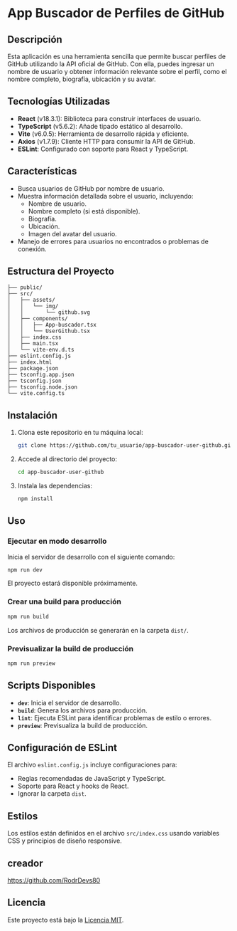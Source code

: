 # App Buscador de Perfiles de GitHub

## Descripción

Esta aplicación es una herramienta sencilla que permite buscar perfiles de GitHub utilizando la API oficial de GitHub. Con ella, puedes ingresar un nombre de usuario y obtener información relevante sobre el perfil, como el nombre completo, biografía, ubicación y su avatar.

## Tecnologías Utilizadas

- **React** (v18.3.1): Biblioteca para construir interfaces de usuario.
- **TypeScript** (v5.6.2): Añade tipado estático al desarrollo.
- **Vite** (v6.0.5): Herramienta de desarrollo rápida y eficiente.
- **Axios** (v1.7.9): Cliente HTTP para consumir la API de GitHub.
- **ESLint**: Configurado con soporte para React y TypeScript.

## Características

- Busca usuarios de GitHub por nombre de usuario.
- Muestra información detallada sobre el usuario, incluyendo:
  - Nombre de usuario.
  - Nombre completo (si está disponible).
  - Biografía.
  - Ubicación.
  - Imagen del avatar del usuario.
- Manejo de errores para usuarios no encontrados o problemas de conexión.

## Estructura del Proyecto

```
├── public/
├── src/
│   ├── assets/
│   │   └── img/
│   │       └── github.svg
│   ├── components/
│   │   ├── App-buscador.tsx
│   │   └── UserGithub.tsx
│   ├── index.css
│   ├── main.tsx
│   └── vite-env.d.ts
├── eslint.config.js
├── index.html
├── package.json
├── tsconfig.app.json
├── tsconfig.json
├── tsconfig.node.json
└── vite.config.ts
```

## Instalación

1. Clona este repositorio en tu máquina local:
   ```bash
   git clone https://github.com/tu_usuario/app-buscador-user-github.git
   ```
2. Accede al directorio del proyecto:
   ```bash
   cd app-buscador-user-github
   ```
3. Instala las dependencias:
   ```bash
   npm install
   ```

## Uso

### Ejecutar en modo desarrollo

Inicia el servidor de desarrollo con el siguiente comando:

```bash
npm run dev
```

El proyecto estará disponible próximamente.

### Crear una build para producción

```bash
npm run build
```

Los archivos de producción se generarán en la carpeta `dist/`.

### Previsualizar la build de producción

```bash
npm run preview
```

## Scripts Disponibles

- **`dev`**: Inicia el servidor de desarrollo.
- **`build`**: Genera los archivos para producción.
- **`lint`**: Ejecuta ESLint para identificar problemas de estilo o errores.
- **`preview`**: Previsualiza la build de producción.

## Configuración de ESLint

El archivo `eslint.config.js` incluye configuraciones para:

- Reglas recomendadas de JavaScript y TypeScript.
- Soporte para React y hooks de React.
- Ignorar la carpeta `dist`.

## Estilos

Los estilos están definidos en el archivo `src/index.css` usando variables CSS y principios de diseño responsive.

## creador

https://github.com/RodrDevs80

## Licencia

Este proyecto está bajo la [Licencia MIT](./LICENSE).
